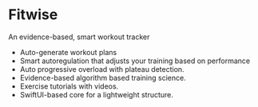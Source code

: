 # Fitwise
An evidence-based, smart workout tracker

- Auto-generate workout plans
- Smart autoregulation that adjusts your training based on performance
- Auto progressive overload with plateau detection.
- Evidence-based algorithm based training science.
- Exercise tutorials with videos.
- SwiftUI-based core for a lightweight structure.
